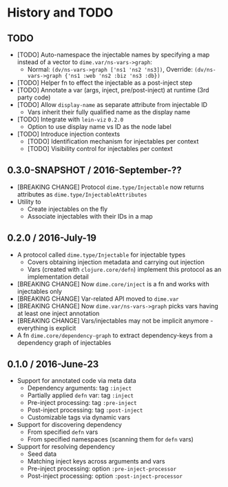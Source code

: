 # History and TODO

## TODO

* [TODO] Auto-namespace the injectable names by specifying a map instead of a vector to `dime.var/ns-vars->graph`:
  * Normal: `(dv/ns-vars->graph ['ns1 'ns2 'ns3])`, Override: `(dv/ns-vars->graph {'ns1 :web 'ns2 :biz 'ns3 :db})`
* [TODO] Helper fn to effect the injectable as a post-inject step
* [TODO] Annotate a var (args, inject, pre/post-inject) at runtime (3rd party code)
* [TODO] Allow `display-name` as separate attribute from injectable ID
  * Vars inherit their fully qualified name as the display name
* [TODO] Integrate with `lein-viz` `0.2.0`
  * Option to use display name vs ID as the node label
* [TODO] Introduce injection contexts
  * [TODO] Identification mechanism for injectables per context
  * [TODO] Visibility control for injectables per context


## 0.3.0-SNAPSHOT / 2016-September-??

* [BREAKING CHANGE] Protocol `dime.type/Injectable` now returns attributes as `dime.type/InjectableAttributes`
* Utility to
  * Create injectables on the fly
  * Associate injectables with their IDs in a map


## 0.2.0 / 2016-July-19

* A protocol called `dime.type/Injectable` for injectable types
  * Covers obtaining injection metadata and carrying out injection
  * Vars (created with `clojure.core/defn`) implement this protocol as an implementation detail
* [BREAKING CHANGE] Now `dime.core/inject` is a fn and works with injectables only
* [BREAKING CHANGE] Var-related API moved to `dime.var`
* [BREAKING CHANGE] Now `dime.var/ns-vars->graph` picks vars having at least one inject annotation
* [BREAKING CHANGE] Vars/injectables may not be implicit anymore - everything is explicit
* A fn `dime.core/dependency-graph` to extract dependency-keys from a dependency graph of injectables


## 0.1.0 / 2016-June-23

* Support for annotated code via meta data
  * Dependency arguments: tag `:inject`
  * Partially applied `defn` var: tag `:inject`
  * Pre-inject processing: tag `:pre-inject`
  * Post-inject processing: tag `:post-inject`
  * Customizable tags via dynamic vars
* Support for discovering dependency
  * From specified `defn` vars
  * From specified namespaces (scanning them for `defn` vars)
* Support for resolving dependency
  * Seed data
  * Matching inject keys across arguments and vars
  * Pre-inject processing: option `:pre-inject-processor`
  * Post-inject processing: option `:post-inject-processor`
